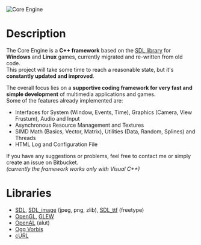 ![Core Engine](http://www.maus-games.at/site/images/core/core_header_cut.png)

# Description

The Core Engine is a **C++ framework** based on the [SDL library][10] for **Windows** and **Linux** games, currently migrated and re-written from old code.  
This project will take some time to reach a reasonable state, but it's **constantly updated and improved**.

The overall focus lies on a **supportive coding framework for very fast and simple development** of multimedia applications and games.  
Some of the features already implemented are:

- Interfaces for System (Window, Events, Time), Graphics (Camera, View Frustum), Audio and Input
- Asynchronous Resource Management and Textures
- SIMD Math (Basics, Vector, Matrix), Utilities (Data, Random, Splines) and Threads
- HTML Log and Configuration File

If you have any suggestions or problems, feel free to contact me or simply create an issue on Bitbucket.  
*(currently the framework works only with Visual C++)*

# Libraries
- [SDL][10], [SDL_image][11] (jpeg, png, zlib), [SDL_ttf][12] (freetype)
- [OpenGL][13], [GLEW][14]
- [OpenAL][15] (alut)
- [Ogg Vorbis][16]
- [cURL][17]


[10]: http://www.libsdl.org/
[11]: http://www.libsdl.org/projects/SDL_image/
[12]: http://www.libsdl.org/projects/SDL_ttf/
[13]: http://www.opengl.org/
[14]: http://glew.sourceforge.net/
[15]: http://connect.creativelabs.com/openal/
[16]: http://www.xiph.org/
[17]: http://curl.haxx.se/